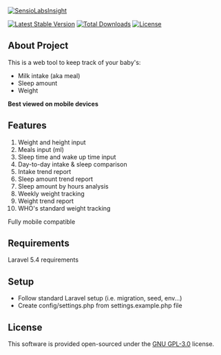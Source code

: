 [![SensioLabsInsight](https://insight.sensiolabs.com/projects/eb65e6ab-55d5-4b2f-9417-f20e75c6d646/mini.png)](https://insight.sensiolabs.com/projects/eb65e6ab-55d5-4b2f-9417-f20e75c6d646)

[![Latest Stable Version](https://poser.pugx.org/lntn/babytracker/v/stable)](https://packagist.org/packages/lntn/babytracker)
[![Total Downloads](https://poser.pugx.org/lntn/babytracker/downloads)](https://packagist.org/packages/lntn/babytracker)
[![License](https://poser.pugx.org/lntn/babytracker/license)](https://packagist.org/packages/lntn/babytracker)

## About Project

This is a web tool to keep track of your baby's:
- Milk intake (aka meal)
- Sleep amount
- Weight

**Best viewed on mobile devices**

## Features
1. Weight and height input
2. Meals input (ml)
3. Sleep time and wake up time input
4. Day-to-day intake & sleep comparison
5. Intake trend report
6. Sleep amount trend report
7. Sleep amount by hours analysis
8. Weekly weight tracking
9. Weight trend report
10. WHO's standard weight tracking

Fully mobile compatible

## Requirements

Laravel 5.4 requirements

## Setup

- Follow standard Laravel setup (i.e. migration, seed, env...)
- Create config/settings.php from settings.example.php file

## License

This software is provided open-sourced under the [GNU GPL-3.0](https://opensource.org/licenses/GPL-3.0) license.
